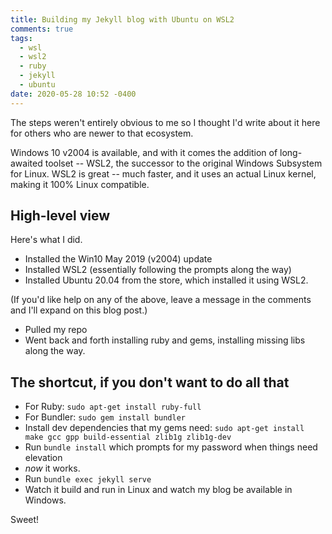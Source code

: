 ```yaml
---
title: Building my Jekyll blog with Ubuntu on WSL2
comments: true
tags:
  - wsl
  - wsl2
  - ruby
  - jekyll
  - ubuntu
date: 2020-05-28 10:52 -0400
---
```

The steps weren't entirely obvious to me so I thought I'd write about it here for others who are newer to that ecosystem.

Windows 10 v2004 is available, and with it comes the addition of long-awaited toolset -- WSL2, the successor to the original Windows Subsystem for Linux. WSL2 is great -- much faster, and it uses an actual Linux kernel, making it 100% Linux compatible. 

## High-level view 

Here's what I did.

* Installed the Win10 May 2019 (v2004) update
* Installed WSL2 (essentially following the prompts along the way)
* Installed Ubuntu 20.04 from the store, which installed it using WSL2.

(If you'd like help on any of the above, leave a message in the comments and I'll expand on this blog post.)

* Pulled my repo
* Went back and forth installing ruby and gems, installing missing libs along the way. 

## The shortcut, if you don't want to do all that

* For Ruby: `sudo apt-get install ruby-full`
* For Bundler: `sudo gem install bundler`
* Install dev dependencies that my gems need: `sudo apt-get install make gcc gpp build-essential zlib1g zlib1g-dev`
* Run `bundle install` which prompts for my password when things need elevation
* _now_ it works.
* Run `bundle exec jekyll serve`
* Watch it build and run in Linux and watch my blog be available in Windows.

Sweet!
